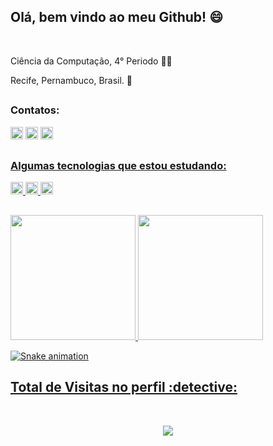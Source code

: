 <h2>Olá, bem vindo ao meu Github! 😄</h2>
<div>
<br>
<p>
Ciência da Computação, 4° Periodo 👨‍💻  
</p>
<p> 
Recife, Pernambuco, Brasil. 🌴
</p> 
</div>

##

<div style="display: inline_block">  
<p>
<strong><h3>Contatos:</h3></strong>  
</p>  
<a href = "https://www.linkedin.com/in/davi-mateus-30aa271a3/"> <img height="20" src = "https://img.shields.io/badge/LinkedIn-0077B5?style=for-the-badge&logo=linkedin&logoColor=white"></a> 
<a href = "https://www.instagram.com/davimateus1/"> <img height="20" src = "https://img.shields.io/badge/Instagram-E4405F?style=for-the-badge&logo=instagram&logoColor=white"></a> 
<a href = "mailto: tutoriaisdavi5@gmail.com"> <img height="20" src = "https://img.shields.io/badge/Gmail-D14836?style=for-the-badge&logo=gmail&logoColor=white">
</div>

<div style="display: inline_block">  
<p>
  
  ##
<strong><h3>Algumas tecnologias que estou estudando:</h3></strong> 
</p>  
<img height="20em" src="https://img.shields.io/badge/CSS3-1572B6?style=for-the-badge&logo=css3&logoColor=white"/>
<img height="20em" src="https://img.shields.io/badge/HTML5-E34F26?style=for-the-badge&logo=html5&logoColor=white"/>
<img height="20em" src="https://img.shields.io/badge/Java-ED8B00?style=for-the-badge&logo=java&logoColor=white"/>
</div>  

##
<a href="https://github.com/davimateus1">
<div style="display: inline_block">  
<img height="200em" src="https://github-readme-stats.vercel.app/api?username=davimateus1&show_icons=true&theme=tokyonight"/>
<img height="200em" src="https://github-readme-stats.vercel.app/api/top-langs/?username=davimateus1&theme=tokyonight"/>

![Snake animation](https://github.com/davimateus1/davimateus1/blob/output/github-contribution-grid-snake.svg)
  
</div>
  <div>
 <h2> Total de Visitas no perfil :detective: </h2> <br>
 <p align="center"> 
   <img alingn="center" src="https://profile-counter.glitch.me/davimateus1/count.svg" />
 </p>  
 </div>   
